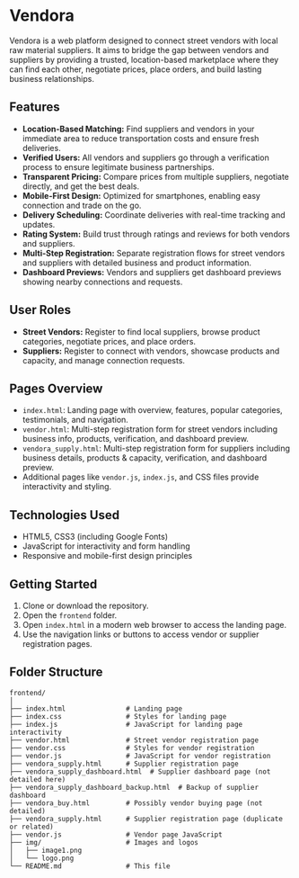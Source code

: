 # Vendora

Vendora is a web platform designed to connect street vendors with local raw material suppliers. It aims to bridge the gap between vendors and suppliers by providing a trusted, location-based marketplace where they can find each other, negotiate prices, place orders, and build lasting business relationships.

## Features

- **Location-Based Matching:** Find suppliers and vendors in your immediate area to reduce transportation costs and ensure fresh deliveries.
- **Verified Users:** All vendors and suppliers go through a verification process to ensure legitimate business partnerships.
- **Transparent Pricing:** Compare prices from multiple suppliers, negotiate directly, and get the best deals.
- **Mobile-First Design:** Optimized for smartphones, enabling easy connection and trade on the go.
- **Delivery Scheduling:** Coordinate deliveries with real-time tracking and updates.
- **Rating System:** Build trust through ratings and reviews for both vendors and suppliers.
- **Multi-Step Registration:** Separate registration flows for street vendors and suppliers with detailed business and product information.
- **Dashboard Previews:** Vendors and suppliers get dashboard previews showing nearby connections and requests.

## User Roles

- **Street Vendors:** Register to find local suppliers, browse product categories, negotiate prices, and place orders.
- **Suppliers:** Register to connect with vendors, showcase products and capacity, and manage connection requests.

## Pages Overview

- `index.html`: Landing page with overview, features, popular categories, testimonials, and navigation.
- `vendor.html`: Multi-step registration form for street vendors including business info, products, verification, and dashboard preview.
- `vendora_supply.html`: Multi-step registration form for suppliers including business details, products & capacity, verification, and dashboard preview.
- Additional pages like `vendor.js`, `index.js`, and CSS files provide interactivity and styling.

## Technologies Used

- HTML5, CSS3 (including Google Fonts)
- JavaScript for interactivity and form handling
- Responsive and mobile-first design principles

## Getting Started

1. Clone or download the repository.
2. Open the `frontend` folder.
3. Open `index.html` in a modern web browser to access the landing page.
4. Use the navigation links or buttons to access vendor or supplier registration pages.

## Folder Structure

```
frontend/
│
├── index.html               # Landing page
├── index.css                # Styles for landing page
├── index.js                 # JavaScript for landing page interactivity
├── vendor.html              # Street vendor registration page
├── vendor.css               # Styles for vendor registration
├── vendor.js                # JavaScript for vendor registration
├── vendora_supply.html      # Supplier registration page
├── vendora_supply_dashboard.html  # Supplier dashboard page (not detailed here)
├── vendora_supply_dashboard_backup.html  # Backup of supplier dashboard
├── vendora_buy.html         # Possibly vendor buying page (not detailed)
├── vendora_supply.html      # Supplier registration page (duplicate or related)
├── vendor.js                # Vendor page JavaScript
├── img/                     # Images and logos
│   ├── image1.png
│   └── logo.png
└── README.md                # This file
```


